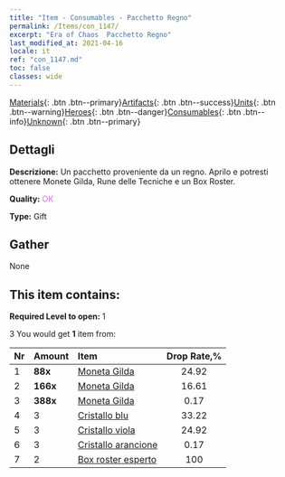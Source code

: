 ```yaml
---
title: "Item - Consumables - Pacchetto Regno"
permalink: /Items/con_1147/
excerpt: "Era of Chaos  Pacchetto Regno"
last_modified_at: 2021-04-16
locale: it
ref: "con_1147.md"
toc: false
classes: wide
---
```

 [Materials](/it/Items/){: .btn .btn--primary}[Artifacts](/it/Items/Artifacts/){: .btn .btn--success}[Units](/it/Items/Units/){: .btn .btn--warning}[Heroes](/it/Items/Heroes/){: .btn .btn--danger}[Consumables](/it/Items/Consumables/){: .btn .btn--info}[Unknown](/it/Items/Unknown/){: .btn .btn--primary}

## Dettagli
 **Descrizione:** Un pacchetto proveniente da un regno. Aprilo e potresti ottenere Monete Gilda, Rune delle Tecniche e un Box Roster.

 **Quality:** <span style="color: #DA70D6">OK</span>

 **Type:** Gift

## Gather

  None

## This item contains:

 **Required Level to open:** 1

 3 You would get **1** item  from:

  | Nr | Amount |     Item    | Drop Rate,% |
  |:---|:-------|:------------|:---------:|
  | 1 |  **88x** | [Moneta Gilda](/it/Items/con_896/) | 24.92 | 
  | 2 |  **166x** | [Moneta Gilda](/it/Items/con_896/) | 16.61 | 
  | 3 |  **388x** | [Moneta Gilda](/it/Items/con_896/) | 0.17 | 
  | 4 | 3 | [Cristallo blu](/it/Items/con_716/) | 33.22 | 
  | 5 | 3 | [Cristallo viola](/it/Items/con_720/) | 24.92 | 
  | 6 | 3 | [Cristallo arancione](/it/Items/con_730/) | 0.17 | 
  | 7 | 2 | [Box roster esperto](/it/Items/con_773/) | 100 | 

